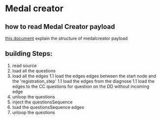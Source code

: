 # Medal creator

## how to read Medal Creator payload

 [this document](./MEDCALCREATOR_PAYLOAD.md) explain the structure of medalcreator payload

## building Steps:

1. read source
1. load all the questions
1. load all the edges
1.1 load the edges edges between the start node and the 'registration_step'
1.1 load the edges from the diagnose
1.1 load the edges to the CC questions for question on the DD without incoming edge 
1. unloop the questions
1. inject the questionsSequence
1. load the questionsSequence edges
1. unloop the questions 
